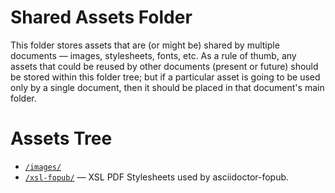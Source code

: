 # Shared Assets Folder

This folder stores assets that are (or might be) shared by multiple documents — images, stylesheets, fonts, etc. As a rule of thumb, any assets that could be reused by other documents (present or future) should be stored within this folder tree; but if a particular asset is going to be used only by a single document, then it should be placed in that document's main folder.

# Assets Tree

- [`/images/`](./images)
- [`/xsl-fopub/`](./xsl-fopub) — XSL PDF Stylesheets used by asciidoctor-fopub. 


<!-- EOF -->
